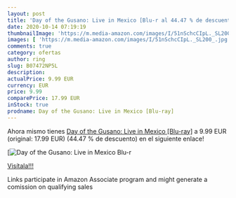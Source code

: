 ```yaml
---
layout: post
title: 'Day of the Gusano: Live in Mexico [Blu-r al 44.47 % de descuento'
date: 2020-10-14 07:19:19
thumbnailImage: 'https://m.media-amazon.com/images/I/51nSchcCIpL._SL200_.jpg'
images: [ 'https://m.media-amazon.com/images/I/51nSchcCIpL._SL200_.jpg' ]
comments: true
category: ofertas
author: ring
slug: B07472NP5L
description:
actualPrice: 9.99 EUR
currency: EUR
price: 9.99
comparePrice: 17.99 EUR
inStock: true
prodname: Day of the Gusano: Live in Mexico [Blu-ray]
---
```


Ahora mismo tienes [Day of the Gusano: Live in Mexico [Blu-ray]](https://www.amazon.fr/dp/B07472NP5L/?tag=tolees0d-21) a 9.99 EUR (original: 17.99 EUR) (44.47 %  de descuento) en el siguiente enlace!

[![Day of the Gusano: Live in Mexico [Blu-r](https://m.media-amazon.com/images/I/51nSchcCIpL._SL200_.jpg)](https://www.amazon.fr/dp/B07472NP5L/?tag=tolees0d-21)

[Visítala!!!](https://www.amazon.fr/dp/B07472NP5L/?tag=tolees0d-21)

Links participate in Amazon Associate program and might generate a comission on qualifying sales
